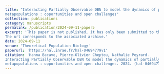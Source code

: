 ```yaml
---
title: "Interacting Partially Observable DBN to model the dynamics of partially observable 
metapopulations : opportunities and open challenges"
collection: publications
category: manuscripts
permalink: /publication/2024-09-11-paper5
excerpt: 'This paper is not published, it has only been submitted to the journal for the time being. 
The url corresponds to the associated archive.'
date: 2024-09-11
venue: 'Theoretical Population Biology'
paperurl: 'https://hal.inrae.fr/hal-04694779v1'
citation: 'Hanna Bacave, Pierre-Olivier Cheptou, Nathalie Peyrard. 
Interacting Partially Observable DBN to model the dynamics of partially observable 
metapopulations : opportunities and open challenges. 2024. ⟨hal-04694779⟩'
---
```

